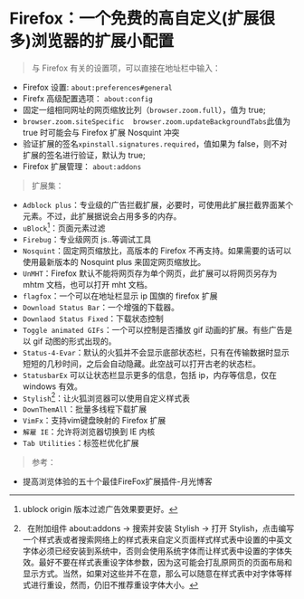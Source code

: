 # Firefox：一个免费的高自定义(扩展很多)浏览器的扩展小配置

> 与 Firefox 有关的设置项，可以直接在地址栏中输入：

+ Firefox 设置: `about:preferences#general`
+ Firefx 高级配置选项： `about:config`
+ 固定一组相同网址的网页缩放比列（`browser.zoom.full`），值为 true;
+ `browser.zoom.siteSpecific` &nbsp;&nbsp;  `browser.zoom.updateBackgroundTabs`此值为true 时可能会与 Firefox 扩展 Nosquint 冲突
+ 验证扩展的签名`xpinstall.signatures.required`，值如果为 false，则不对扩展的签名进行验证，默认为 true;
+ Firefox 扩展管理： `about:addons`

> 扩展集：

+ `Adblock plus`：专业级的广告拦截扩展，必要时，可使用此扩展拦截界面某个元素。不过，此扩展据说会占用多多的内存。
+ `uBlock`[^ublock]：页面元素过滤
+ `Firebug`：专业级网页 js..等调试工具
+ `Nosquint`：固定网页缩放比，高版本的 Firefox 不再支持。如果需要的话可以使用最新版本的 Nosquint plus 来固定网页缩放比。
+ `UnMHT`：Firefox 默认不能将网页存为单个网页，此扩展可以将网页另存为 mhtm 文档，也可以打开 mht 文档。
+ `flagfox`：一个可以在地址栏显示 ip 国旗的 firefox 扩展
+ `Download Status Bar`：一个增强的下载器。
+ `Downlaod Status Fixed`：下载状态控制
+ `Toggle animated GIFs`：一个可以控制是否播放 gif 动画的扩展。有些广告是以 gif 动图的形式出现的。
+ `Status-4-Evar`：默认的火狐并不会显示底部状态栏，只有在传输数据时显示短短的几秒时间，之后会自动隐藏。此空战可以打开古老的状态栏。
+ `StatusbarEx` 可以让状态栏显示更多的信息，包括 ip，内存等信息，仅在 windows 有效。 
+ `Stylish`[^stylish]：让火狐浏览器可以使用自定义样式表
+ `DownThemAll`：批量多线程下载扩展
+ `VimFx`：支持vim键盘映射的 Firefox 扩展
+ `解雇 IE`：允许将浏览器切换到 IE 内核
+ `Tab Utilities`：标签栏优化扩展

[^ublock]:  ublock origin 版本过滤广告效果要更好。

[^stylish]: &nbsp;&nbsp;在附加组件 about:addons -> 搜索并安装 Stylish -> 打开 Stylish，点击编写一个样式表或者搜索网络上的样式表来自定义页面样式样式表中设置的中英文字体必须已经安装到系统中，否则会使用系统字体而让样式表中设置的字体失效。最好不要在样式表重设字体参数，因为这可能会打乱原网页的页面布局和显示方式。当然，如果对这些并不在意，那么可以随意在样式表中对字体等样式进行重设，然而，仍旧不推荐重设字体大小。

> 参考：

+ 提高浏览体验的五十个最佳FireFox扩展插件-月光博客
